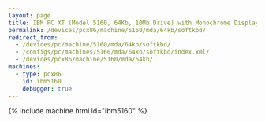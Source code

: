```yaml
---
layout: page
title: IBM PC XT (Model 5160, 64Kb, 10Mb Drive) with Monochrome Display and Soft Keyboard
permalink: /devices/pcx86/machine/5160/mda/64kb/softkbd/
redirect_from:
  - /devices/pc/machine/5160/mda/64kb/softkbd/
  - /configs/pc/machines/5160/mda/64kb/softkbd/index.xml/
  - /devices/pcx86/machine/5160/mda/64kb/
machines:
  - type: pcx86
    id: ibm5160
    debugger: true
---
```


{% include machine.html id="ibm5160" %}
